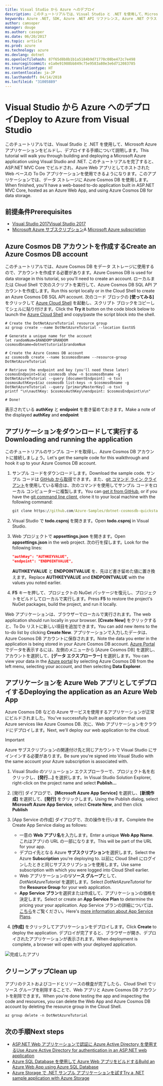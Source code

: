 ```yaml
---
title: Visual Studio から Azure へのデプロイ
description: このチュートリアルでは、Visual Studio と .NET を使用して、Microsoft Azure アプリケーションをビルドし、デプロイする手順について説明します。
keywords: Azure .NET, SDK, Azure .NET API リファレンス, Azure .NET クラス ライブラリ
author: camsoper
manager: douge
ms.author: casoper
ms.date: 06/20/2017
ms.topic: article
ms.prod: azure
ms.technology: azure
ms.devlang: dotnet
ms.openlocfilehash: 87f65d8b8b1b1a5184b9d71770c08be472c7e498
ms.sourcegitcommit: e1a0e91988bb849c75e9583a80e3e6d712083785
ms.translationtype: HT
ms.contentlocale: ja-JP
ms.lasthandoff: 04/14/2018
ms.locfileid: "31005889"
---
```

# <a name="deploy-to-azure-from-visual-studio"></a><span data-ttu-id="f12f7-104">Visual Studio から Azure へのデプロイ</span><span class="sxs-lookup"><span data-stu-id="f12f7-104">Deploy to Azure from Visual Studio</span></span>

<span data-ttu-id="f12f7-105">このチュートリアルでは、Visual Studio と .NET を使用して、Microsoft Azure アプリケーションをビルドし、デプロイする手順について説明します。</span><span class="sxs-lookup"><span data-stu-id="f12f7-105">This tutorial will walk you through building and deploying a Microsoft Azure application using Visual Studio and .NET.</span></span>  <span data-ttu-id="f12f7-106">このチュートリアルを完了すると、ASP.NET MVC Core でビルドされ、Azure Web アプリとしてホストされた Web ベースの To Do アプリケーションを使用できるようになります。このアプリケーションでは、データ ストレージに Azure Cosmos DB を使用します。</span><span class="sxs-lookup"><span data-stu-id="f12f7-106">When finished, you'll have a web-based to-do application built in ASP.NET MVC Core, hosted as an Azure Web App, and using Azure Cosmos DB for data storage.</span></span>

## <a name="prerequisites"></a><span data-ttu-id="f12f7-107">前提条件</span><span class="sxs-lookup"><span data-stu-id="f12f7-107">Prerequisites</span></span>

* [<span data-ttu-id="f12f7-108">Visual Studio 2017</span><span class="sxs-lookup"><span data-stu-id="f12f7-108">Visual Studio 2017</span></span>](https://www.visualstudio.com/downloads/)
* <span data-ttu-id="f12f7-109">[Microsoft Azure サブスクリプション](https://azure.microsoft.com/free/)</span><span class="sxs-lookup"><span data-stu-id="f12f7-109">A [Microsoft Azure subscription](https://azure.microsoft.com/free/)</span></span>

## <a name="create-an-azure-cosmos-db-account"></a><span data-ttu-id="f12f7-110">Azure Cosmos DB アカウントを作成する</span><span class="sxs-lookup"><span data-stu-id="f12f7-110">Create an Azure Cosmos DB account</span></span>

<span data-ttu-id="f12f7-111">このチュートリアルでは、Azure Cosmos DB をデータ ストレージに使用するので、アカウントを作成する必要があります。</span><span class="sxs-lookup"><span data-stu-id="f12f7-111">Azure Cosmos DB is used for data storage in this tutorial, so you'll need to create an account.</span></span>  <span data-ttu-id="f12f7-112">ローカルまたは Cloud Shell で次のスクリプトを実行して、Azure Cosmos DB SQL API アカウントを作成します。</span><span class="sxs-lookup"><span data-stu-id="f12f7-112">Run this script locally or in the Cloud Shell to create an Azure Cosmos DB SQL API account.</span></span>  <span data-ttu-id="f12f7-113">次のコード ブロックの **[使ってみる]** をクリックして [Azure Cloud Shell](/azure/cloud-shell/) を起動し、スクリプト ブロックをコピーしてシェルに貼り付けます。</span><span class="sxs-lookup"><span data-stu-id="f12f7-113">Click the **Try it** button on the code block below to launch the [Azure Cloud Shell](/azure/cloud-shell/) and copy/paste the script block into the shell.</span></span>

```azurecli-interactive
# Create the DotNetAzureTutorial resource group
az group create --name DotNetAzureTutorial --location EastUS

# Generate a unique name for the account
let randomNum=$RANDOM*$RANDOM
cosmosdbname=dotnettutorial$randomNum

# Create the Azure Cosmos DB account
az cosmosdb create --name $cosmosdbname --resource-group DotNetAzureTutorial

# Retrieve the endpoint and key (you'll need these later)
cosmosEndpoint=$(az cosmosdb show -n $cosmosdbname -g DotNetAzureTutorial --query [documentEndpoint] -o tsv)
cosmosAuthKey=$(az cosmosdb list-keys -n $cosmosdbname -g DotNetAzureTutorial --query [primaryMasterKey] -o tsv)
printf "\n\nauthKey: $cosmosAuthKey\nendpoint: $cosmosEndpoint\n\n"

# Done!

```

<span data-ttu-id="f12f7-114">表示されている **authKey** と **endpoint** を書き留めておきます。</span><span class="sxs-lookup"><span data-stu-id="f12f7-114">Make a note of the displayed **authKey** and **endpoint**</span></span> 

## <a name="downloading-and-running-the-application"></a><span data-ttu-id="f12f7-115">アプリケーションをダウンロードして実行する</span><span class="sxs-lookup"><span data-stu-id="f12f7-115">Downloading and running the application</span></span>

<span data-ttu-id="f12f7-116">このチュートリアルのサンプル コードを取得し、Azure Cosmos DB アカウントに接続しましょう。</span><span class="sxs-lookup"><span data-stu-id="f12f7-116">Let's get the sample code for this walkthrough and hook it up to your Azure Cosmos DB account.</span></span>

1. <span data-ttu-id="f12f7-117">サンプル コードをダウンロードします。</span><span class="sxs-lookup"><span data-stu-id="f12f7-117">Download the sample code.</span></span>  <span data-ttu-id="f12f7-118">サンプル コードは [GitHub から取得](https://github.com/Azure-Samples/dotnet-cosmosdb-quickstart/)できます。また、[git コマンド ライン クライアント](https://git-scm.com/)を使用している場合は、次のコマンドを使用してサンプル コードをローカル コンピューターに複製します。</span><span class="sxs-lookup"><span data-stu-id="f12f7-118">You can [get it from GitHub](https://github.com/Azure-Samples/dotnet-cosmosdb-quickstart/), or if you have the [git command line client](https://git-scm.com/), clone it to your local machine with the following command:</span></span>

    ```cmd
    git clone https://github.com/Azure-Samples/dotnet-cosmosdb-quickstart
    ```

2. <span data-ttu-id="f12f7-119">Visual Studio で **todo.csproj** を開きます。</span><span class="sxs-lookup"><span data-stu-id="f12f7-119">Open **todo.csproj** in Visual Studio.</span></span>

3. <span data-ttu-id="f12f7-120">Web プロジェクトで **appsettings.json** を開きます。</span><span class="sxs-lookup"><span data-stu-id="f12f7-120">Open **appsettings.json** in the web project.</span></span>  <span data-ttu-id="f12f7-121">次の行を探します。</span><span class="sxs-lookup"><span data-stu-id="f12f7-121">Look for the following lines:</span></span>

    ```json
    "authKey": "AUTHKEYVALUE",
    "endpoint": "ENDPOINTVALUE",
    ```
    <span data-ttu-id="f12f7-122">**AUTHKEYVALUE** と **ENDPOINTVALUE** を、先ほど書き留めた値に置き換えます。</span><span class="sxs-lookup"><span data-stu-id="f12f7-122">Replace **AUTHKEYVALUE** and **ENDPOINTVALUE** with the values you noted earlier.</span></span>

4. <span data-ttu-id="f12f7-123">**F5** キーを押して、プロジェクトの NuGet パッケージを復元し、プロジェクトをビルドしてローカルで実行します。</span><span class="sxs-lookup"><span data-stu-id="f12f7-123">Press **F5** to restore the project's NuGet packages, build the project, and run it locally.</span></span>

<span data-ttu-id="f12f7-124">Web アプリケーションは、ブラウザーでローカルで実行されます。</span><span class="sxs-lookup"><span data-stu-id="f12f7-124">The web application should run locally in your browser.</span></span>  <span data-ttu-id="f12f7-125">**[Create New]** をクリックすると、To Do リストに新しい項目を追加できます。</span><span class="sxs-lookup"><span data-stu-id="f12f7-125">You can add new items to the to-do list by clicking **Create New**.</span></span>  <span data-ttu-id="f12f7-126">アプリケーションで入力したデータは、Azure Cosmos DB アカウントに保存されます。</span><span class="sxs-lookup"><span data-stu-id="f12f7-126">Note the data you enter in the application is being stored in your Azure Cosmos DB account.</span></span>  <span data-ttu-id="f12f7-127">[Azure Portal](https://portal.azure.com) でデータを表示するには、左側のメニューから [Azure Cosmos DB] を選択し、アカウントを選択して、**[データ エクスプローラー]** を選択します。</span><span class="sxs-lookup"><span data-stu-id="f12f7-127">You can view your data in the [Azure portal](https://portal.azure.com) by selecting Azure Cosmos DB from the left menu, selecting your account, and then selecting **Data Explorer**.</span></span>

## <a name="deploying-the-application-as-an-azure-web-app"></a><span data-ttu-id="f12f7-128">アプリケーションを Azure Web アプリとしてデプロイする</span><span class="sxs-lookup"><span data-stu-id="f12f7-128">Deploying the application as an Azure Web App</span></span>

<span data-ttu-id="f12f7-129">Azure Cosmos DB などの Azure サービスを使用するアプリケーションが正常にビルドされました。</span><span class="sxs-lookup"><span data-stu-id="f12f7-129">You've successfully built an application that uses Azure services like Azure Cosmos DB.</span></span>  <span data-ttu-id="f12f7-130">次に、Web アプリケーションをクラウドにデプロイします。</span><span class="sxs-lookup"><span data-stu-id="f12f7-130">Next, we'll deploy our web application to the cloud.</span></span>

> [!IMPORTANT]
> <span data-ttu-id="f12f7-131">Azure サブスクリプションの関連付け先と同じアカウントで Visual Studio にサインインする必要があります。</span><span class="sxs-lookup"><span data-stu-id="f12f7-131">Be sure you're signed into Visual Studio with the same account your Azure subscription is associated with.</span></span>

1. <span data-ttu-id="f12f7-132">Visual Studio のソリューション エクスプローラーで、プロジェクト名を右クリックし、**[発行...]** を選択します。</span><span class="sxs-lookup"><span data-stu-id="f12f7-132">In Visual Studio Solution Explorer, right-click on the project name and select **Publish...**</span></span>

2. <span data-ttu-id="f12f7-133">[発行] ダイアログで、**[Microsoft Azure App Service]** を選択し、**[新規作成]** を選択して、**[発行]** をクリックします。</span><span class="sxs-lookup"><span data-stu-id="f12f7-133">Using the Publish dialog, select **Microsoft Azure App Service**, select **Create New**, and then click **Publish**</span></span>

3. <span data-ttu-id="f12f7-134">[App Service の作成] ダイアログで、次の操作を行います。</span><span class="sxs-lookup"><span data-stu-id="f12f7-134">Complete the Create App Service dialog as follows:</span></span>

    * <span data-ttu-id="f12f7-135">一意の **Web アプリ名**を入力します。</span><span class="sxs-lookup"><span data-stu-id="f12f7-135">Enter a unique **Web App Name**.</span></span>  <span data-ttu-id="f12f7-136">これはアプリの URL の一部になります。</span><span class="sxs-lookup"><span data-stu-id="f12f7-136">This will be part of the URL for your app.</span></span>
    * <span data-ttu-id="f12f7-137">デプロイ先となる Azure **サブスクリプション**を選択します。</span><span class="sxs-lookup"><span data-stu-id="f12f7-137">Select the Azure **Subscription** you're deploying to.</span></span>  <span data-ttu-id="f12f7-138">以前に Cloud Shell にログインしたときと同じサブスクリプションを使用します。</span><span class="sxs-lookup"><span data-stu-id="f12f7-138">Use same subscription with which you were logged into Cloud Shell earlier.</span></span>
    * <span data-ttu-id="f12f7-139">Web アプリケーションの**リソース グループ**として、*DotNetAzureTutorial* を選択します。</span><span class="sxs-lookup"><span data-stu-id="f12f7-139">Select *DotNetAzureTutorial* for the **Resource Group** for your web application.</span></span>
    * <span data-ttu-id="f12f7-140">**App Service プラン**を選択または作成して、アプリケーションの価格を決定します。</span><span class="sxs-lookup"><span data-stu-id="f12f7-140">Select or create an **App Service Plan** to determine the pricing your your application.</span></span>  <span data-ttu-id="f12f7-141">App Service プランの詳細については、[こちら](/azure/app-service/azure-web-sites-web-hosting-plans-in-depth-overview)をご覧ください。</span><span class="sxs-lookup"><span data-stu-id="f12f7-141">Here's [more information about App Service Plans](/azure/app-service/azure-web-sites-web-hosting-plans-in-depth-overview).</span></span>

4. <span data-ttu-id="f12f7-142">**[作成]** をクリックしてアプリケーションをデプロイします。</span><span class="sxs-lookup"><span data-stu-id="f12f7-142">Click **Create** to deploy the application.</span></span>  <span data-ttu-id="f12f7-143">デプロイが完了すると、ブラウザーが開き、デプロイされたアプリケーションが表示されます。</span><span class="sxs-lookup"><span data-stu-id="f12f7-143">When deployment is complete, a browser will open with your deployed application.</span></span>

![完成したアプリ](./media/dotnet-quickstart/todo.png)

## <a name="clean-up"></a><span data-ttu-id="f12f7-145">クリーンアップ</span><span class="sxs-lookup"><span data-stu-id="f12f7-145">Clean up</span></span>

<span data-ttu-id="f12f7-146">アプリのテストおよびコードとリソースの検査が完了したら、Cloud Shell でリソース グループを削除することで、Web アプリと Azure Cosmos DB アカウントを削除できます。</span><span class="sxs-lookup"><span data-stu-id="f12f7-146">When you're done testing the app and inspecting the code and resources, you can delete the Web App and Azure Cosmos DB account by deleting the resource group in the Cloud Shell.</span></span>

```azurecli-interactive
az group delete -n DotNetAzureTutorial
```

## <a name="next-steps"></a><span data-ttu-id="f12f7-147">次の手順</span><span class="sxs-lookup"><span data-stu-id="f12f7-147">Next steps</span></span>

* [<span data-ttu-id="f12f7-148">ASP.NET Web アプリケーションで認証に Azure Active Directory を使用する</span><span class="sxs-lookup"><span data-stu-id="f12f7-148">Use Azure Active Directory for authentication in an ASP.NET web application</span></span>](/azure/active-directory/develop/active-directory-devquickstarts-webapp-dotnet)
* [<span data-ttu-id="f12f7-149">Azure SQL Database を使用して Azure Web アプリをビルドする</span><span class="sxs-lookup"><span data-stu-id="f12f7-149">Build an Azure Web App using Azure SQL Database</span></span>](/azure/app-service-web/web-sites-dotnet-get-started)
* [<span data-ttu-id="f12f7-150">Azure Storage で .NET サンプル アプリケーションを試す</span><span class="sxs-lookup"><span data-stu-id="f12f7-150">Try a .NET sample application with Azure Storage</span></span>](/azure/storage/storage-samples-dotnet)


